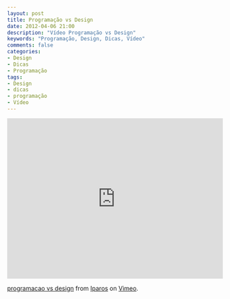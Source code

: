 ```yaml
---
layout: post
title: Programação vs Design
date: 2012-04-06 21:00
description: "Vídeo Programação vs Design"
keywords: "Programação, Design, Dicas, Vídeo"
comments: false
categories:
- Design
- Dicas
- Programação
tags:
- Design
- dicas
- programação
- Vídeo
---
```


<div class="video-responsive">
  <iframe src="http://player.vimeo.com/video/28203446?title=1&amp;byline=1&amp;portrait=1" frameborder="0" width="100%" height="375"></iframe>
</div>

[programacao vs design](http://vimeo.com/28203446) from [Iparos](http://vimeo.com/user6981608) on [Vimeo](http://vimeo.com).
